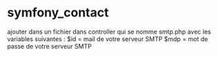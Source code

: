 # symfony_contact
ajouter dans un fichier dans controller qui se nomme smtp.php
avec les variables suivantes : 
$id = mail de votre serveur SMTP
$mdp = mot de passe de votre serveur SMTP
